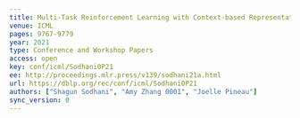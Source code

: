```yaml
---
title: Multi-Task Reinforcement Learning with Context-based Representations.
venue: ICML
pages: 9767-9779
year: 2021
type: Conference and Workshop Papers
access: open
key: conf/icml/Sodhani0P21
ee: http://proceedings.mlr.press/v139/sodhani21a.html
url: https://dblp.org/rec/conf/icml/Sodhani0P21
authors: ["Shagun Sodhani", "Amy Zhang 0001", "Joelle Pineau"]
sync_version: 0
---
```

